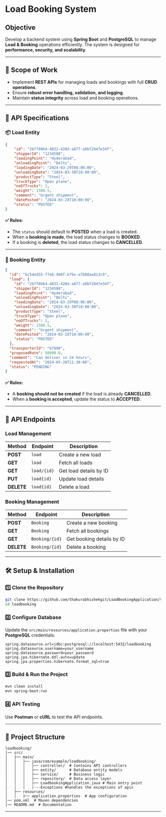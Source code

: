 # Load Booking System

## Objective
Develop a backend system using **Spring Boot** and **PostgreSQL** to manage **Load & Booking** operations efficiently. The system is designed for **performance, security, and scalability**.

---
## 🚀 Scope of Work
- Implement **REST APIs** for managing loads and bookings with full **CRUD operations**.
- Ensure **robust error handling, validation, and logging**.
- Maintain **status integrity** across load and booking operations.

---
## 📜 API Specifications

### 📦 **Load Entity**
```json
{
    "id": "2b7f8964-4832-420d-a877-a0bf284fe34f",
    "shipperId": "1234588",
    "loadingPoint": "Hyderabad",
    "unloadingPoint": "Delhi",
    "loadingDate": "2024-03-29T08:00:00",
    "unloadingDate": "2024-03-30T18:00:00",
    "productType": "Steel",
    "truckType": "Open plane",
    "noOfTrucks": 2,
    "weight": 1500.5,
    "comment": "Urgent shipment",
    "datePosted": "2024-03-28T10:00:00",
    "status": "POSTED"
}

```
#### ✅ **Rules:**
- The `status` should default to **POSTED** when a load is created.
- When a **booking is made**, the load status changes to **BOOKED**.
- If a booking is **deleted**, the load status changes to **CANCELLED**.

---
### 📑 **Booking Entity**
```json
{
  "id": "bc54ed55-f7e6-408f-b75e-a7b08ae813c9",
  "load": {
    "id": "2b7f8964-4832-420d-a877-a0bf284fe34f",
    "shipperId": "1234588",
    "loadingPoint": "Hyderabad",
    "unloadingPoint": "Delhi",
    "loadingDate": "2024-03-29T08:00:00",
    "unloadingDate": "2024-03-30T18:00:00",
    "productType": "Steel",
    "truckType": "Open plane",
    "noOfTrucks": 2,
    "weight": 1500.5,
    "comment": "Urgent shipment",
    "datePosted": "2024-03-28T10:00:00",
    "status": "POSTED"
  },
  "transporterId": "67890",
  "proposedRate": 50000.0,
  "comment": "Can deliver in 24 hours",
  "requestedAt": "2024-03-28T11:30:00",
  "status": "PENDING"
}


```
#### ✅ **Rules:**
- A **booking should not be created** if the load is already **CANCELLED**.
- When a **booking is accepted**, update the status to **ACCEPTED**.

---
## 🔹 API Endpoints

### **Load Management**
| Method | Endpoint | Description |
|--------|----------|-------------|
| **POST** | `load` | Create a new load |
| **GET** | `load` | Fetch all loads |
| **GET** | `load/{id}` | Get load details by ID |
| **PUT** | `load{id}` | Update load details |
| **DELETE** | `load{id}` | Delete a load |

### **Booking Management**
| Method | Endpoint | Description |
|--------|----------|-------------|
| **POST** | `Booking` | Create a new booking |
| **GET** | `Booking` | Fetch all bookings |
| **GET** | `Booking/{id}` | Get booking details by ID |
| **DELETE** | `Booking/{id}` | Delete a booking |

---
## 🛠️ **Setup & Installation**
### **1️⃣ Clone the Repository**
```sh
git clone https://github.com/thakurabhishekgit/LoadBookingApplication/tree/master
cd loadbooking
```
### **2️⃣ Configure Database**
Update the `src/main/resources/application.properties` file with your **PostgreSQL** credentials:
```properties
spring.datasource.url=jdbc:postgresql://localhost:5432/loadbooking
spring.datasource.username=your_username
spring.datasource.password=your_password
spring.jpa.hibernate.ddl-auto=update
spring.jpa.properties.hibernate.format_sql=true
```

### **3️⃣ Build & Run the Project**
```sh
mvn clean install
mvn spring-boot:run
```

### **4️⃣ API Testing**
Use **Postman** or **cURL** to test the API endpoints.

---
## 📌 **Project Structure**
```
loadbooking/
│── src/
│   ├── main/
│   │   ├── java/com/example/loadbooking/
│   │   │   ├── controller/  # Contains API controllers
│   │   │   ├── entity/      # Database entity models
│   │   │   ├── service/     # Business logic
│   │   │   ├── repository/  # Data access layer
│   │   │   ├── LoadbookingApplication.java # Main entry point
|   |   |   |---Exceptions #handles the exceptions of apis
│   ├── resources/
│   │   ├── application.properties  # App configuration
│── pom.xml  # Maven dependencies
│── README.md  # Documentation
```

---


